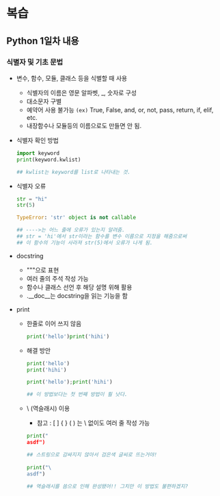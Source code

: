 # 복습

## Python 1일차 내용

### 식별자 및 기초 문법

- 변수, 함수, 모듈, 클래스 등을 식별할 때 사용

  - 식별자의 이름은 영문 알파벳, _, 숫자로 구성
  - 대소문자 구별
  - 예약어 사용 불가능 `(ex)` True, False, and, or, not, pass, return, if, elif, etc.
  - 내장함수나 모듈등의 이름으로도 만들면 안 됨.

- 식별자 확인 방법

  ```python
  import keyword
  print(keyword.kwlist)
  
  ## kwlist는 keyword를 list로 나타내는 것.
  ```

- 식별자 오류

  ```python
  str = "hi"
  str(5)
  
  TypeError: 'str' object is not callable
  
  ## ---->는 어느 줄에 오류가 있는지 알려줌.
  ## str = 'hi'에서 str이라는 함수를 변수 이름으로 지정을 해줌으로써
  ## 이 함수의 기능이 사라져 str(5)에서 오류가 나게 됨.
  ```

- docstring
  - """으로 표현
  - 여러 줄의 주석 작성 가능
  - 함수나 클래스 선언 후 해당 설명 위해 활용
  - .__doc__는 docstring을 읽는 기능을 함

- print

  - 한줄로 이어 쓰지 않음 

    ```python
    print('hello')print('hihi')
    ```

  - 해결 방안

    ```python
    print('hello')
    print('hihi')
    ```

    ```python
    print('hello');print('hihi')
    
    ## 이 방법보다는 첫 번째 방법이 훨 낫다.
    ```

  - \ (역슬래시) 이용

    - 참고 : [  ] {  } (  ) 는 \ 없이도 여러 줄 작성 가능

    ```python
    print("
    asdf")
    
    ## 스트링으로 감싸지지 않아서 검은색 글씨로 뜨는거야!
          
    print("\
    asdf")
         
    ## 역슬래시를 씀으로 인해 완성됐어!! 그치만 이 방법도 불편하겠지?
    ```

